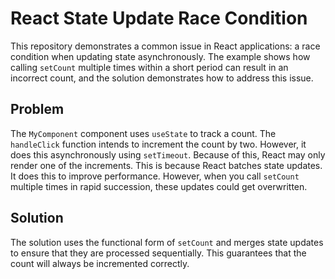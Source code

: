 # React State Update Race Condition

This repository demonstrates a common issue in React applications: a race condition when updating state asynchronously.  The example shows how calling `setCount` multiple times within a short period can result in an incorrect count, and the solution demonstrates how to address this issue.

## Problem

The `MyComponent` component uses `useState` to track a count. The `handleClick` function intends to increment the count by two. However, it does this asynchronously using `setTimeout`. Because of this, React may only render one of the increments. This is because React batches state updates. It does this to improve performance. However, when you call `setCount` multiple times in rapid succession, these updates could get overwritten.

## Solution

The solution uses the functional form of `setCount` and merges state updates to ensure that they are processed sequentially.  This guarantees that the count will always be incremented correctly.
